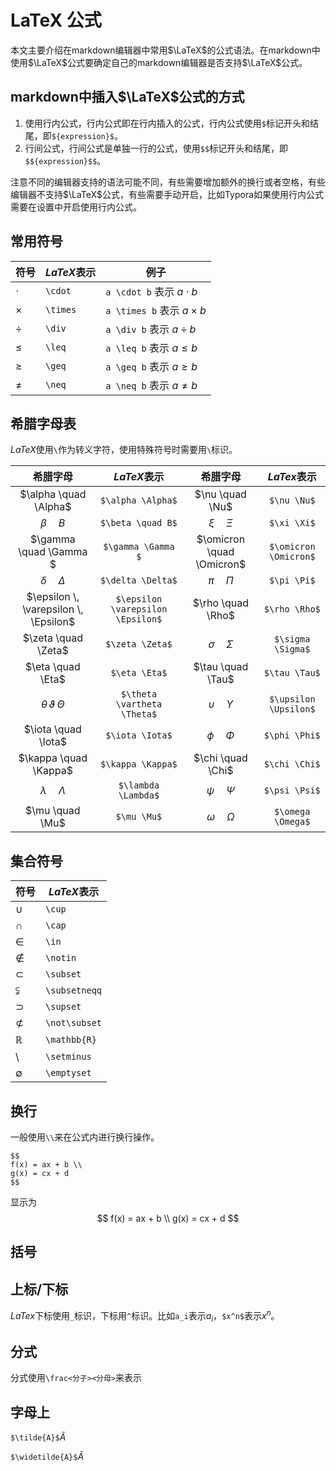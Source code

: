 
# LaTeX 公式

本文主要介绍在markdown编辑器中常用$\LaTeX$的公式语法。在markdown中使用$\LaTeX$公式要确定自己的markdown编辑器是否支持$\LaTeX$​公式。

## markdown中插入$\LaTeX$公式的方式

1. 使用行内公式，行内公式即在行内插入的公式，行内公式使用`$`标记开头和结尾，即`${expression}$`。
2. 行间公式，行间公式是单独一行的公式，使用`$$`标记开头和结尾，即`$${expression}$$`。

注意不同的编辑器支持的语法可能不同，有些需要增加额外的换行或者空格，有些编辑器不支持$\LaTeX$​​公式，有些需要手动开启，比如Typora如果使用行内公式需要在设置中开启使用行内公式。

## 常用符号

| 符号     | $LaTeX$表示 | 例子                           |
| -------- | ----------- | ------------------------------ |
| $\cdot$  | `\cdot`     | `a \cdot b` 表示 $a \cdot b$   |
| $\times$ | `\times`    | `a \times b` 表示 $a \times b$ |
| $\div$   | `\div`      | `a \div b` 表示 $a \div b$     |
| $\leq$   | `\leq`      | `a \leq b` 表示 $a \leq b$     |
| $\geq$   | `\geq`      | `a \geq b` 表示 $a \geq b$     |
| $\neq$   | `\neq`      | `a \neq b` 表示 $a \neq b$     |

## 希腊字母表

$LaTeX$使用`\`作为转义字符，使用特殊符号时需要用`\`标识。

|               希腊字母                |            $LaTeX$表示            |         希腊字母          |      $LaTex$表示      |
| :-----------------------------------: | :-------------------------------: | :-----------------------: | :-------------------: |
|         $\alpha \quad \Alpha$         |         `$\alpha \Alpha$`         |      $\nu \quad \Nu$      |      `$\nu \Nu$`      |
|            $\beta \quad B$            |         `$\beta \quad B$`         |      $\xi \quad \Xi$      |      `$\xi \Xi$`      |
|        $\gamma \quad \Gamma $         |        `$\gamma \Gamma $`         | $\omicron \quad \Omicron$ | `$\omicron \Omicron$` |
|         $\delta \quad \Delta$         |         `$\delta \Delta$`         |      $\pi \quad \Pi$      |      `$\pi \Pi$`      |
| $\epsilon \, \varepsilon \, \Epsilon$ | `$\epsilon \varepsilon \Epsilon$` |     $\rho \quad \Rho$     |     `$\rho \Rho$`     |
|          $\zeta \quad \Zeta$          |          `$\zeta \Zeta$`          |   $\sigma \quad \Sigma$   |   `$\sigma \Sigma$`   |
|           $\eta \quad \Eta$           |           `$\eta \Eta$`           |     $\tau \quad \Tau$     |     `$\tau \Tau$`     |
|    $\theta \, \vartheta \, \Theta$    |    `$\theta \vartheta \Theta$`    | $\upsilon \quad \Upsilon$ | `$\upsilon \Upsilon$` |
|          $\iota \quad \Iota$          |          `$\iota \Iota$`          |     $\phi \quad \Phi$     |     `$\phi \Phi$`     |
|         $\kappa \quad \Kappa$         |         `$\kappa \Kappa$`         |     $\chi \quad \Chi$     |     `$\chi \Chi$`     |
|        $\lambda \quad \Lambda$        |        `$\lambda \Lambda$`        |     $\psi \quad \Psi$     |     `$\psi \Psi$`     |
|            $\mu \quad \Mu$            |            `$\mu \Mu$`            |   $\omega \quad \Omega$   |   `$\omega \Omega$`   |

## 集合符号

| 符号          | $LaTeX$表示   |
| ------------- | ------------- |
| $\cup$        | `\cup`        |
| $\cap$        | `\cap`        |
| $\in$         | `\in`         |
| $\notin$      | `\notin`      |
| $\subset$     | `\subset`     |
| $\subsetneqq$ | `\subsetneqq` |
| $\supset$     | `\supset`     |
| $\not\subset$ | `\not\subset` |
| $\mathbb{R}$  | `\mathbb{R}`  |
| $\setminus$   | `\setminus`   |
| $\emptyset$   | `\emptyset`   |



## 换行

一般使用`\\`来在公式内进行换行操作。

```
$$
f(x) = ax + b \\
g(x) = cx + d
$$
```

显示为
$$
f(x) = ax + b \\
g(x) = cx + d
$$


## 括号



## 上标/下标

$LaTex$下标使用`_`标识，下标用`^`标识。比如`a_i`表示$a_i$，`$x^n$`表示$x^n$。

## 分式

分式使用`\frac<分子><分母>`来表示

## 字母上

`$\tilde{A}$`$\tilde{A}$

`$\widetilde{A}$`$\widetilde{A}$

